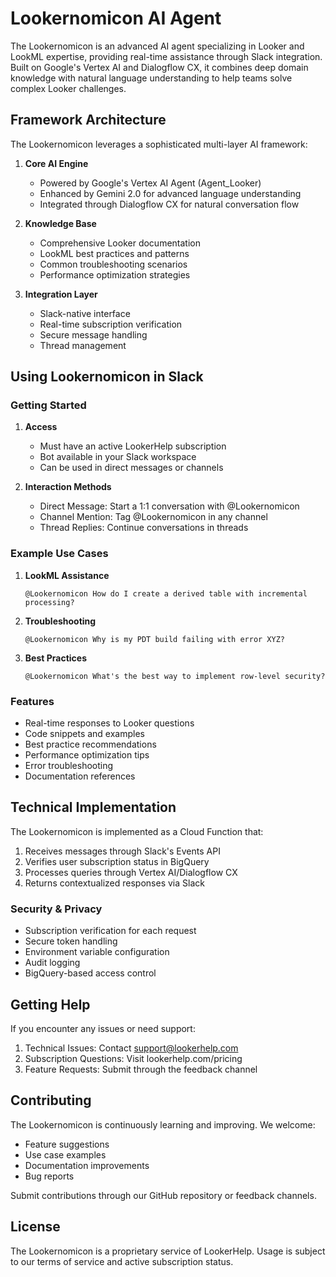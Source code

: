 # Lookernomicon AI Agent

The Lookernomicon is an advanced AI agent specializing in Looker and LookML expertise, providing real-time assistance through Slack integration. Built on Google's Vertex AI and Dialogflow CX, it combines deep domain knowledge with natural language understanding to help teams solve complex Looker challenges.

## Framework Architecture

The Lookernomicon leverages a sophisticated multi-layer AI framework:

1. **Core AI Engine**
   - Powered by Google's Vertex AI Agent (Agent_Looker)
   - Enhanced by Gemini 2.0 for advanced language understanding
   - Integrated through Dialogflow CX for natural conversation flow

2. **Knowledge Base**
   - Comprehensive Looker documentation
   - LookML best practices and patterns
   - Common troubleshooting scenarios
   - Performance optimization strategies

3. **Integration Layer**
   - Slack-native interface
   - Real-time subscription verification
   - Secure message handling
   - Thread management

## Using Lookernomicon in Slack

### Getting Started

1. **Access**
   - Must have an active LookerHelp subscription
   - Bot available in your Slack workspace
   - Can be used in direct messages or channels

2. **Interaction Methods**
   - Direct Message: Start a 1:1 conversation with @Lookernomicon
   - Channel Mention: Tag @Lookernomicon in any channel
   - Thread Replies: Continue conversations in threads

### Example Use Cases

1. **LookML Assistance**
   ```
   @Lookernomicon How do I create a derived table with incremental processing?
   ```

2. **Troubleshooting**
   ```
   @Lookernomicon Why is my PDT build failing with error XYZ?
   ```

3. **Best Practices**
   ```
   @Lookernomicon What's the best way to implement row-level security?
   ```

### Features

- Real-time responses to Looker questions
- Code snippets and examples
- Best practice recommendations
- Performance optimization tips
- Error troubleshooting
- Documentation references

## Technical Implementation

The Lookernomicon is implemented as a Cloud Function that:

1. Receives messages through Slack's Events API
2. Verifies user subscription status in BigQuery
3. Processes queries through Vertex AI/Dialogflow CX
4. Returns contextualized responses via Slack

### Security & Privacy

- Subscription verification for each request
- Secure token handling
- Environment variable configuration
- Audit logging
- BigQuery-based access control

## Getting Help

If you encounter any issues or need support:

1. Technical Issues: Contact support@lookerhelp.com
2. Subscription Questions: Visit lookerhelp.com/pricing
3. Feature Requests: Submit through the feedback channel

## Contributing

The Lookernomicon is continuously learning and improving. We welcome:

- Feature suggestions
- Use case examples
- Documentation improvements
- Bug reports

Submit contributions through our GitHub repository or feedback channels.

## License

The Lookernomicon is a proprietary service of LookerHelp. Usage is subject to our terms of service and active subscription status.
